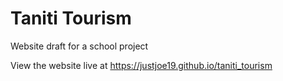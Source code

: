 # Taniti Tourism
Website draft for a school project

View the website live at https://justjoe19.github.io/taniti_tourism
